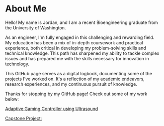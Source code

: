 # About Me

Hello! My name is Jordan, and I am a recent Bioengineering graduate from the University of Washington.

As an engineer, I'm fully engaged in this challenging and rewarding field. My education has been a mix of in-depth coursework and practical experience, both critical in developing my problem-solving skills and technical knowledge. This path has sharpened my ability to tackle complex issues and has prepared me with the skills necessary for innovation in technology.

This GitHub page serves as a digital logbook, documenting some of the projects I've worked on. It's a reflection of my academic endeavors, research experiences, and my continuous pursuit of knowledge.

Thanks for stopping by my GitHub page! Check out some of my work below:

[Adaptive Gaming Controller using Ultrasound](UltrasoundGamingController.md)

[Capstone Project: ](OperatingRoomApplication.md)
